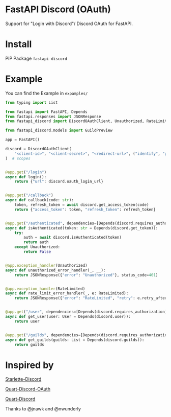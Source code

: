 # FastAPI Discord (OAuth)
Support for "Login with Discord"/ Discord OAuth for FastAPI.
# Install
PIP Package `fastapi-discord`
# Example
You can find the Example in `expamples/`
```py
from typing import List

from fastapi import FastAPI, Depends
from fastapi.responses import JSONResponse
from fastapi_discord import DiscordOAuthClient, Unauthorized, RateLimited, User

from fastapi_discord.models import GuildPreview

app = FastAPI()

discord = DiscordOAuthClient(
    "<client-id>", "<client-secret>", "<redirect-url>", ("identify", "guilds", "email")
)  # scopes


@app.get("/login")
async def login():
    return {"url": discord.oauth_login_url}


@app.get("/callback")
async def callback(code: str):
    token, refresh_token = await discord.get_access_token(code)
    return {"access_token": token, "refresh_token": refresh_token}


@app.get("/authenticated", dependencies=[Depends(discord.requires_authorization)], response_model=bool)
async def isAuthenticated(token: str = Depends(discord.get_token)):
    try:
        auth = await discord.isAuthenticated(token)
        return auth
    except Unauthorized:
        return False


@app.exception_handler(Unauthorized)
async def unauthorized_error_handler(_, __):
    return JSONResponse({"error": "Unauthorized"}, status_code=401)


@app.exception_handler(RateLimited)
async def rate_limit_error_handler(_, e: RateLimited):
    return JSONResponse({"error": "RateLimited", "retry": e.retry_after, "message": e.message}, status_code=429)


@app.get("/user", dependencies=[Depends(discord.requires_authorization)], response_model=User)
async def get_user(user: User = Depends(discord.user)):
    return user


@app.get("/guilds", dependencies=[Depends(discord.requires_authorization)], response_model=List[GuildPreview])
async def get_guilds(guilds: List = Depends(discord.guilds)):
    return guilds
```
# Inspired by
[Starlette-Discord](https://github.com/nwunderly/starlette-discord)

[Quart-Discord-OAuth](https://github.com/Tert0/Quart-Discord-OAuth/)

[Quart-Discord](https://github.com/jnawk/quart-discord)

Thanks to @jnawk and @nwunderly
